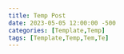```yaml
---
title: Temp Post 
date: 2023-05-05 12:00:00 -500 
categories: [Template,Temp] 
tags: [Template,Temp,Tem,Te] 
---
```

